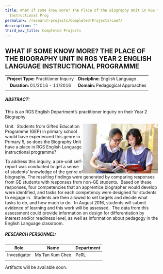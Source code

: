 ```yaml
---
title: What if some know more? The Place of the Biography Unit in RGS Year 2 EL
  Instructional Prog
permalink: /research-projects/Completed-Projects/com7/
description: ""
third_nav_title: Completed Projects
---
```

## WHAT IF SOME KNOW MORE? THE PLACE OF THE BIOGRAPHY UNIT IN RGS YEAR 2 ENGLISH LANGUAGE INSTRUCTIONAL PROGRAMME

|   |   |
|:-:|---|
| **Project Type:** Practitioner Inquiry  | **Discipline:** English Language  |
| **Duration:** 01/2016 - 11/2016  | **Domain:** Pedagogical Approaches  |
|   |   |

##### ABSTRACT:

This is an RGS English Department’s practitioner inquiry on their Year 2 Biography

<img src="/images/IMG_9846.jpg" style="width:49%" align=right>

Unit.  Students from Gifted Education Programme (GEP) in primary school would have experienced this genre in Primary 5, so does the Biography Unit have a place in RGS English Language instructional programme?  

To address this inquiry, a pre-unit self-report was conducted to get a sense of students’ knowledge of the genre of biography. The resulting findings were generated by comparing responses from GE students with responses from non-GE students.  Based on these responses, four competencies that an apprentice biographer would develop were identified, and tasks for each competency were designed for students to engage in.  Students are then allowed to set targets and decide what tasks to do, and how much to do.  In August 2016, students will submit evidence of learning and this work will be assessed.  The data from this assessment could provide information on design for differentiation by interest and/or readiness level, as well as information about pedagogy in the English Language classroom.

##### RESEARCH PERSONNEL:

| Role  | Name  | Department  |
|:-:|---|---|
| Investigator  | Ms Tan Kum Chee  | PeRL  |
|   |   |   |

Artifacts will be available soon.
